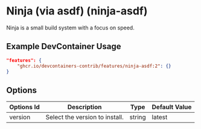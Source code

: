 
# Ninja (via asdf) (ninja-asdf)

Ninja is a small build system with a focus on speed.

## Example DevContainer Usage

```json
"features": {
    "ghcr.io/devcontainers-contrib/features/ninja-asdf:2": {}
}
```

## Options

| Options Id | Description | Type | Default Value |
|-----|-----|-----|-----|
| version | Select the version to install. | string | latest |


